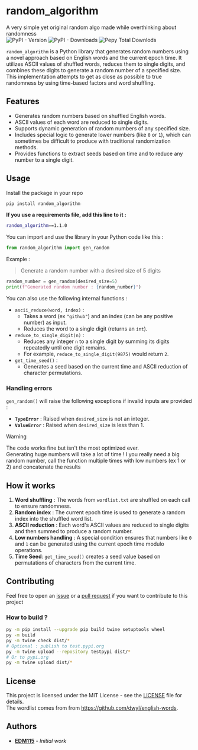 # random_algorithm
A very simple yet original random algo made while overthinking about randomness  
![PyPI - Version](https://img.shields.io/pypi/v/random_algorithm) ![PyPI - Downloads](https://img.shields.io/pypi/dm/random_algorithm) ![Pepy Total Downlods](https://img.shields.io/pepy/dt/random_algorithm)

`random_algorithm` is a Python library that generates random numbers using a novel approach based on English words and the current epoch time. It utilizes ASCII values of shuffled words, reduces them to single digits, and combines these digits to generate a random number of a specified size. This implementation attempts to get as close as possible to true randomness by using time-based factors and word shuffling.

## Features

- Generates random numbers based on shuffled English words.
- ASCII values of each word are reduced to single digits.
- Supports dynamic generation of random numbers of any specified size.
- Includes special logic to generate lower numbers (like `0` or `1`), which can sometimes be difficult to produce with traditional randomization methods.
- Provides functions to extract seeds based on time and to reduce any number to a single digit.

## Usage

Install the package in your repo

```bash
pip install random_algorithm
```

**If you use a requirements file, add this line to it :**

```bash
random_algorithm==1.1.0
```

You can import and use the library in your Python code like this :

```python
from random_algorithm import gen_random
```

Example :  
> Generate a random number with a desired size of 5 digits

```python
random_number = gen_random(desired_size=5)
print(f"Generated random number : {random_number}")
```

You can also use the following internal functions :
- `ascii_reduce(word, index)` :
   - Takes a word (ex `"github"`) and an index (can be any positive number) as input.
   - Reduces the word to a single digit (returns an `int`).
- `reduce_to_single_digit(n)` :
   - Reduces any integer `n` to a single digit by summing its digits repeatedly until one digit remains.
   - For example, `reduce_to_single_digit(9875)` would return `2`.
- `get_time_seed()` :
   - Generates a seed based on the current time and ASCII reduction of character permutations.

### Handling errors

`gen_random()` will raise the following exceptions if invalid inputs are provided :
- **`TypeError`** : Raised when `desired_size` is not an integer.
- **`ValueError`** : Raised when `desired_size` is less than 1.

> [!WARNING]  
> The code works fine but isn't the most optimized ever.  
> Generating huge numbers will take a lot of time ! I you really need a big random number, call the function multiple times with low numbers (ex 1 or 2) and concatenate the results

## How it works

1. **Word shuffling** : The words from `wordlist.txt` are shuffled on each call to ensure randomness.
2. **Random index** : The current epoch time is used to generate a random index into the shuffled word list.
3. **ASCII reduction** : Each word's ASCII values are reduced to single digits and then summed to produce a random number.
4. **Low numbers handling** : A special condition ensures that numbers like `0` and `1` can be generated using the current epoch time modulo operations.
5. **Time Seed**: `get_time_seed()` creates a seed value based on permutations of characters from the current time.

## Contributing

Feel free to open an [issue](https://github.com/EDM115/random-algorithm/issues) or a [pull request](https://github.com/EDM115/random-algorithm/pulls) if you want to contribute to this project

### How to build ?

```bash
py -m pip install --upgrade pip build twine setuptools wheel
py -m build
py -m twine check dist/*
# Optional : publish to test.pypi.org
py -m twine upload --repository testpypi dist/*
# Or to pypi.org
py -m twine upload dist/*
```

## License

This project is licensed under the MIT License - see the [LICENSE](./LICENSE) file for details.  
The wordlist comes from from https://github.com/dwyl/english-words.

## Authors

- **[EDM115](https://github.com/EDM115)** - *Initial work*
